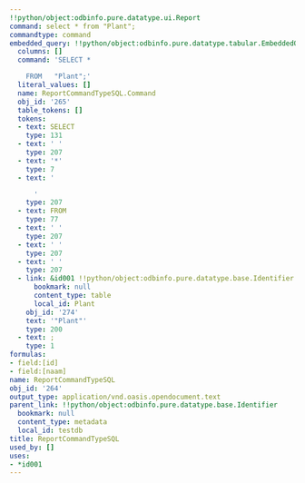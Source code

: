 ```yaml
---
!!python/object:odbinfo.pure.datatype.ui.Report
command: select * from "Plant";
commandtype: command
embedded_query: !!python/object:odbinfo.pure.datatype.tabular.EmbeddedQuery
  columns: []
  command: 'SELECT *

    FROM   "Plant";'
  literal_values: []
  name: ReportCommandTypeSQL.Command
  obj_id: '265'
  table_tokens: []
  tokens:
  - text: SELECT
    type: 131
  - text: ' '
    type: 207
  - text: '*'
    type: 7
  - text: '

      '
    type: 207
  - text: FROM
    type: 77
  - text: ' '
    type: 207
  - text: ' '
    type: 207
  - text: ' '
    type: 207
  - link: &id001 !!python/object:odbinfo.pure.datatype.base.Identifier
      bookmark: null
      content_type: table
      local_id: Plant
    obj_id: '274'
    text: '"Plant"'
    type: 200
  - text: ;
    type: 1
formulas:
- field:[id]
- field:[naam]
name: ReportCommandTypeSQL
obj_id: '264'
output_type: application/vnd.oasis.opendocument.text
parent_link: !!python/object:odbinfo.pure.datatype.base.Identifier
  bookmark: null
  content_type: metadata
  local_id: testdb
title: ReportCommandTypeSQL
used_by: []
uses:
- *id001
---
```


